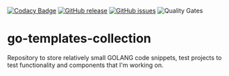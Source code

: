 [![Codacy Badge](https://api.codacy.com/project/badge/Grade/dfcbfe3585a24bee9942f23e5c623726)](https://app.codacy.com/app/oleggorj/go-templates-collection?utm_source=github.com&utm_medium=referral&utm_content=OlegGorj/go-templates-collection&utm_campaign=badger)
[![GitHub release](https://img.shields.io/github/release/OlegGorj/go-templates-collection.svg)](https://github.com/OlegGorj/go-templates-collection/releases)
[![GitHub issues](https://img.shields.io/github/issues/OlegGorj/go-templates-collection.svg)](https://github.com/OlegGorj/go-templates-collection/issues)
![Quality Gates](https://sonarcloud.io/api/project_badges/measure?project=cassandra-client&metric=alert_status) 

# go-templates-collection

Repository to store relatively small GOLANG code snippets, test projects to test functionality and components that I'm working on.
